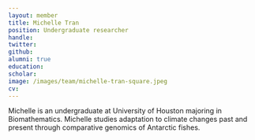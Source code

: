 ```yaml
---
layout: member
title: Michelle Tran
position: Undergraduate researcher
handle:
twitter:
github:
alumni: true
education:
scholar:
image: /images/team/michelle-tran-square.jpeg
cv:
---
```


Michelle is an undergraduate at University of Houston majoring in Biomathematics. Michelle studies adaptation to climate changes past and present through comparative genomics of Antarctic fishes.  
